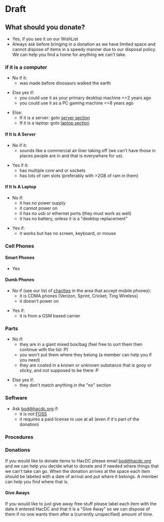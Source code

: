 # Draft

## What should you donate?

- Yes, if you see it on our WishList
- Always ask before bringing in a donation as we have limited space and
  cannot dispose of items in a speedy manner due to our disposal policy.
  We can help you find a home for anything we can't take.

### if it is a computer

- No if it:
  - was made before dinosaurs walked the earth

<!-- -->

- Else yes if:
  - you could use it as your primary desktop machine \<=2 years ago
  - you could use it as a PC gaming machine \<=8 years ago

<!-- -->

- Else:
  - If it is a server: goto [server
    section](#If_It_Is_A_Server "wikilink")
  - If it is a laptop: goto [laptop
    section](#If_It_Is_A_Laptop "wikilink")

#### If It Is A Server

- No if it:
  - sounds like a commercial air liner taking off (we can't have those
    in places people are in and that is everywhere for us).

<!-- -->

- Yes if it:
  - has multiple core and or sockets
  - has lots of ram slots (preferably with \>2GB of ram in them)

#### If It Is A Laptop

- No if:
  - it has no power supply
  - it cannot power on
  - it has no usb or ethernet ports (they must work as well)
  - it has no battery, unless it is a "desktop replacement"

<!-- -->

- Yes if:
  - it works but has no screen, keyboard, or mouse

### Cell Phones

#### Smart Phones

- Yes

#### Dumb Phones

- No if (see our list of [charities](Alt_Donation_Charities "wikilink")
  in the area that accept mobile phones):
  - it is CDMA phones (Verizon, Sprint, Cricket, Ting Wireless)
  - it doesn't power on

<!-- -->

- Yes if:
  - it is from a GSM based carrier

### Parts

- No if:
  - they are in a giant mixed box/bag (feel free to sort them then
    continue with the list :P)
  - you won't put them where they belong (a member can help you if you
    need)
  - they are coated in a known or unknown substance that is gooy or
    sticky, and not supposed to be there :P

<!-- -->

- Else yes if:
  - they don't match anything in the "no" section

### Software

- Ask bod@hacdc.org if:
  - it is not
    [FOSS](http://en.wikipedia.org/wiki/Free_and_open-source_software)
  - it requires a paid license to use at all (even if it's part of the
    donation)

### Procedures

### Donations

If you would like to donate items to HacDC please email bod@hacdc.org
and we can help you decide what to donate and if needed where things
that we can't take can go. When the donation arrives at the space each
item should be labeled with a date of arrival and put where it belongs.
A member can help you find where that is.

#### Give Aways

If you would like to just give away free stuff please label each item
with the date it entered HacDC and that it is a "Give Away" so we can
dispose of them if no one wants them after a (currently unspecified)
amount of time.